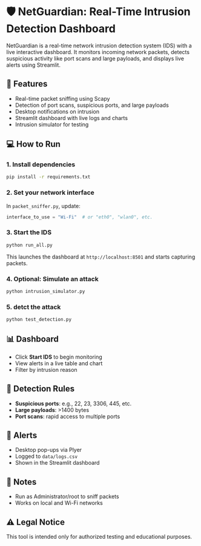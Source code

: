 # 🛡️ NetGuardian: Real-Time Intrusion Detection Dashboard

NetGuardian is a real-time network intrusion detection system (IDS) with a live interactive dashboard. It monitors incoming network packets, detects suspicious activity like port scans and large payloads, and displays live alerts using Streamlit.

## 🚀 Features
- Real-time packet sniffing using Scapy
- Detection of port scans, suspicious ports, and large payloads
- Desktop notifications on intrusion
- Streamlit dashboard with live logs and charts
- Intrusion simulator for testing
## 💻 How to Run

### 1. Install dependencies
```bash
pip install -r requirements.txt
```

### 2. Set your network interface
In `packet_sniffer.py`, update:
```python
interface_to_use = "Wi-Fi"  # or "eth0", "wlan0", etc.
```

### 3. Start the IDS
```bash
python run_all.py
```
This launches the dashboard at `http://localhost:8501` and starts capturing packets.

### 4. Optional: Simulate an attack
```bash
python intrusion_simulator.py
```
### 5. detct the attack
```bash
python test_detection.py
```
## 📊 Dashboard
- Click **Start IDS** to begin monitoring
- View alerts in a live table and chart
- Filter by intrusion reason

## 🧠 Detection Rules
- **Suspicious ports**: e.g., 22, 23, 3306, 445, etc.
- **Large payloads**: >1400 bytes
- **Port scans**: rapid access to multiple ports

## 🔔 Alerts
- Desktop pop-ups via Plyer
- Logged to `data/logs.csv`
- Shown in the Streamlit dashboard

## 📌 Notes
- Run as Administrator/root to sniff packets
- Works on local and Wi-Fi networks

## ⚠️ Legal Notice
This tool is intended only for authorized testing and educational purposes.
